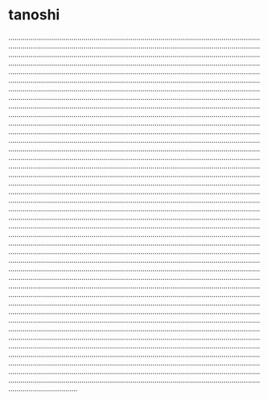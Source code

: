# tanoshi
..............................................................................................................................................................................................................................................................................................................................................................................................................................................................................................................................................................................................................................................................................................................................................................................................................................................................................................................................................................................................................................................................................................................................................................................................................................................................................................................................................................................................................................................................................................................................................................................................................................................................................................................................................................................................................................................................................................................................................................................................................................................................................................................................................................................................................................................................................................................................................................................................................................................................................................................................................................................................................................................................................................................................................................................................................................................................................................................................................................................................................................................................................................................................................................................................................................................................................................................................................................................................................................................................................................................................................................................................................................................................................................................................................................................................................................................................................................................................................................................................................................................................................................................................................................................................................................................................................................................................................................................................................................................................................................................................................................................................................................................................................................................................................................................................................................................................................................................................................................................................................................................................................................................................................................................................................................................................................................................................